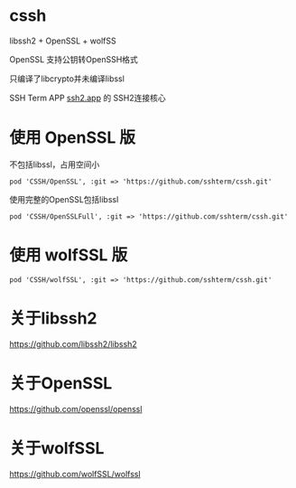 # cssh
libssh2 + OpenSSL + wolfSS

OpenSSL 支持公钥转OpenSSH格式

只编译了libcrypto并未编译libssl



SSH Term APP [ssh2.app](https://ssh2.app/) 的 SSH2连接核心

# 使用 OpenSSL 版
不包括libssl，占用空间小
```
pod 'CSSH/OpenSSL', :git => 'https://github.com/sshterm/cssh.git'
```
使用完整的OpenSSL包括libssl
```
pod 'CSSH/OpenSSLFull', :git => 'https://github.com/sshterm/cssh.git'
```
# 使用 wolfSSL 版

```
pod 'CSSH/wolfSSL', :git => 'https://github.com/sshterm/cssh.git'
```

# 关于libssh2

https://github.com/libssh2/libssh2

# 关于OpenSSL

https://github.com/openssl/openssl

# 关于wolfSSL

https://github.com/wolfSSL/wolfssl